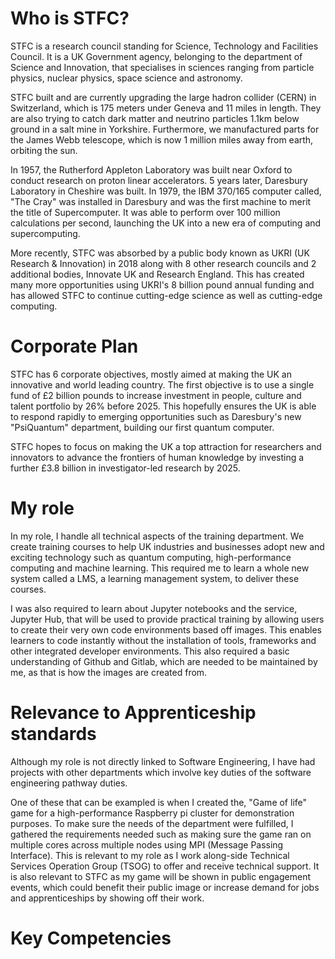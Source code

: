 # Who is STFC?

STFC is a research council standing for Science, Technology and Facilities Council. It is a UK Government agency, belonging to the department of Science and Innovation, that specialises in sciences ranging from particle physics, nuclear physics, space science and astronomy.

STFC built and are currently upgrading the large hadron collider (CERN) in Switzerland, which is 175 meters under Geneva and 11 miles in length. They are also trying to catch dark matter and neutrino particles 1.1km below ground in a salt mine in Yorkshire. Furthermore, we manufactured parts for the James Webb telescope, which is now 1 million miles away from earth, orbiting the sun.

In 1957, the Rutherford Appleton Laboratory was built near Oxford to conduct research on proton linear accelerators. 5 years later, Daresbury Laboratory in Cheshire was built. In 1979, the IBM 370/165 computer called, "The Cray" was installed in Daresbury and was the first machine to merit the title of Supercomputer. It was able to perform over 100 million calculations per second, launching the UK into a new era of computing and supercomputing. 

More recently, STFC was absorbed by a public body known as UKRI (UK Research & Innovation) in 2018 along with 8 other research councils and 2 additional bodies, Innovate UK and Research England. This has created many more opportunities using UKRI's 8 billion pound annual funding and has allowed STFC to continue cutting-edge science as well as cutting-edge computing.

# Corporate Plan

STFC has 6 corporate objectives, mostly aimed at making the UK an innovative and world leading country. The first objective is to use a single fund of £2 billion pounds to increase investment in people, culture and talent portfolio by 26% before 2025. This hopefully ensures the UK is able to respond rapidly to emerging opportunities such as Daresbury's new "PsiQuantum" department, building our first quantum computer.

STFC hopes to focus on making the UK a top attraction for researchers and innovators to advance the frontiers of human knowledge by investing a further £3.8 billion in investigator-led research by 2025.


# My role

In my role, I handle all technical aspects of the training department. We create training courses to help UK industries and businesses adopt new and exciting technology such as quantum computing, high-performance computing and machine learning. This required me to learn a whole new system called a LMS, a learning management system, to deliver these courses.

I was also required to learn about Jupyter notebooks and the service, Jupyter Hub, that will be used to provide practical training by allowing users to create their very own code environments based off images. This enables learners to code instantly without the installation of tools, frameworks and other integrated developer environments. This also required a basic understanding of Github and Gitlab, which are needed to be maintained by me, as that is how the images are created from.


# Relevance to Apprenticeship standards

Although my role is not directly linked to Software Engineering, I have had projects with other departments which involve key duties of the software engineering pathway duties. 

One of these that can be exampled is when I created the, "Game of life" game for a high-performance Raspberry pi cluster for demonstration purposes. To make sure the needs of the department were fulfilled, I gathered the requirements needed such as making sure the game ran on multiple cores across multiple nodes using MPI (Message Passing Interface). This is relevant to my role as I work along-side Technical Services Operation Group (TSOG) to offer and receive technical support. It is also relevant to STFC as my game will be shown in public engagement events, which could benefit their public image or increase demand for jobs and apprenticeships by showing off their work.

# Key Competencies

